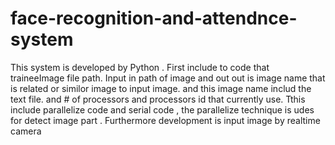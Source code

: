 # face-recognition-and-attendnce-system
This system is developed by Python .
First include to code that traineeImage file path. 
Input  in path of image and out out is image name that is related or similor image to input image. and this image name includ the text file. and # of processors and processors id that currently use.
Tthis include parallelize code and serial code , the parallelize technique is udes for detect image part .
Furthermore development is input image by realtime camera
